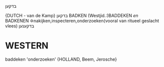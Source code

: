 בדקען

{DUTCH - van de Kamp}
בדקען
BADKEN (Westjid.:)BADDEKEN _en_ BADKENEN
✡nakijken,inspecteren,onderzoeken(vooral van ritueel geslacht vlees) בדקענען

WESTERN
========

baddeken 'onderzoeken' {HOLLAND, Beem, Jerosche}